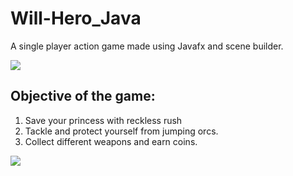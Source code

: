 
# Will-Hero_Java
A single player action game made using Javafx and scene builder.

<img src="C:\Users\Aaditya Gupta\OneDrive\Desktop\WillHero\Project-AP\game-gui\pics\menu.jpg">

## Objective of the game:
1. Save your princess with reckless rush
2. Tackle and protect yourself from jumping orcs.
3. Collect different weapons and earn coins.

<img src="C:\Users\Aaditya Gupta\OneDrive\Desktop\WillHero\Project-AP\src\main\resources\com\example\willherofxfinal\pig2.png">


